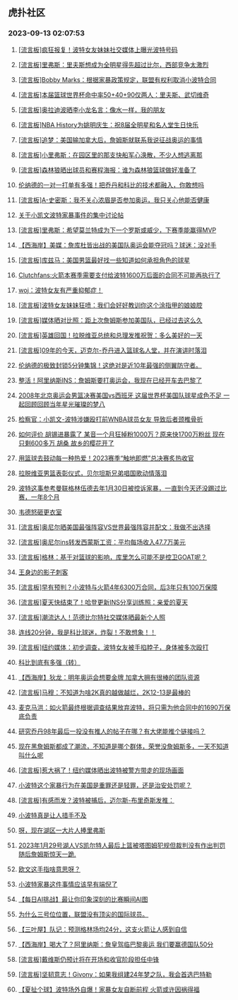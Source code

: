 ## 虎扑社区 
### 2023-09-13 02:07:53

1. [[流言板]疯狂报复！波特女友妹妹社交媒体上曝光波特号码](https://bbs.hupu.com/62084774.html)

2. [[流言板]里弗斯：里夫斯想成为全明星得先超过比尔，西部竞争太激烈](https://bbs.hupu.com/62084278.html)

3. [[流言板]Bobby Marks：根据家暴政策规定，联盟有权利取消小波特合同](https://bbs.hupu.com/62083376.html)

4. [[流言板]本届篮球世界杯命中率50+40+90仅两人：里夫斯、武切维奇](https://bbs.hupu.com/62081546.html)

5. [[流言板]奥拉迪波晒李小龙名言：像水一样，我的朋友](https://bbs.hupu.com/62084295.html)

6. [[流言板]NBA History为姚明庆生：祝8届全明星和名人堂生日快乐](https://bbs.hupu.com/62085099.html)

7. [[流言板]追梦：美国输加拿大后，詹姆斯就联系我说征战奥运的事情](https://bbs.hupu.com/62080135.html)

8. [[流言板]小里弗斯：在园区里的那支快船军心涣散，不少人想逃离那](https://bbs.hupu.com/62084113.html)

9. [[流言板]森林狼晒出球员和赛程海报：谁为森林狼篮球做好准备了](https://bbs.hupu.com/62085314.html)

10. [伦纳德的一对一打单有多强！把乔丹和科比的技术都融入，你敢想吗](https://bbs.hupu.com/62079458.html)

11. [[流言板]A-史密斯：我不关心浓眉是否参加奥运，我只关心他能否健康](https://bbs.hupu.com/62083946.html)

12. [关于小凯文波特家暴事件的集中讨论帖](https://bbs.hupu.com/62075157.html)

13. [[流言板]里弗斯：希望莫兰特成为下一个罗斯或威少，下赛季能赢得MVP](https://bbs.hupu.com/62084165.html)

14. [【西海岸】美媒：詹库杜皆出战的美国队奥运会能夺冠吗？球迷：没对手](https://bbs.hupu.com/62079997.html)

15. [[流言板]库兹马：美国男篮最好找一些知道如何承担角色的球星](https://bbs.hupu.com/62083695.html)

16. [Clutchfans:火箭本赛季需要支付给波特1600万后面的合同不可能再执行了](https://bbs.hupu.com/62080562.html)

17. [woj：波特女友有严重抑郁症！](https://bbs.hupu.com/62084767.html)

18. [[流言板]波特女友妹妹狂喷：我们会好好教训你这个涂指甲的娘娘腔](https://bbs.hupu.com/62078319.html)

19. [[流言板]媒体晒对比照：距上次詹姆斯参加美国队，已经过去这么久](https://bbs.hupu.com/62079236.html)

20. [[流言板]英雄回国！拉脱维亚总统和总理发推祝贺：多么美好的一天](https://bbs.hupu.com/62082022.html)

21. [[流言板]09年的今天，迈克尔-乔丹进入篮球名人堂，并在演讲时落泪](https://bbs.hupu.com/62083787.html)

22. [伦纳德的极致封锁5分钟集锦！这绝对是近10年最强的侧翼防守者。](https://bbs.hupu.com/62080453.html)

23. [整活！阿里纳斯INS：詹姆斯要打奥运会，我现在已经开车去巴黎了](https://bbs.hupu.com/62078428.html)

24. [2008年北京奥运会男篮决赛美国vs西班牙  这届世界杯美国队球星成色不足  一起回顾回顾当年星光璀璨的梦八](https://bbs.hupu.com/62081484.html)

25. [检察官：小凯文-波特涉嫌殴打前WNBA球员女友 导致后者颈椎骨折](https://bbs.hupu.com/62085734.html)

26. [如何评价 胡锡进暴露了  某音一个月狂掉粉1000万？原来快1700万粉丝 现在只剩600多万 胡桑 故乡的樱花开了](https://bbs.hupu.com/62079058.html)

27. [用篮球去鼓动每一种热爱！2023赛季“触地即燃”总决赛炙热收官](https://bbs.hupu.com/62081570.html)

28. [拉脱维亚男篮表彰仪式，贝尔坦斯兄弟唱国歌动情落泪](https://bbs.hupu.com/62082080.html)

29. [波特这事参考曼联格林伍德去年1月30日被控诉家暴，一直到今天还没踢过比赛，一年8个月](https://bbs.hupu.com/62082583.html)

30. [韦德怒砸更衣室](https://bbs.hupu.com/62078314.html)

31. [[流言板]奥尼尔晒美国最强阵容VS世界最强阵容并配文：我做不出选择](https://bbs.hupu.com/62081393.html)

32. [[流言板]奥尼尔ins转发西蒙斯工资：平均每场收入47.7万美元](https://bbs.hupu.com/62081310.html)

33. [[流言板]格林：基于对篮球的影响，库里怎么可能不是控卫GOAT呢？](https://bbs.hupu.com/62078407.html)

34. [王身边的影子刺客](https://bbs.hupu.com/62081641.html)

35. [[流言板]早有预判？小波特与火箭4年6300万合同，后3年只有100万保障](https://bbs.hupu.com/62077116.html)

36. [[流言板]夏天快结束了！哈登更新INS分享训练照：亲爱的夏天](https://bbs.hupu.com/62081762.html)

37. [[流言板]潮流达人！范德比尔特社交媒体晒最新个人照](https://bbs.hupu.com/62083949.html)

38. [连线20分钟，我是科比球迷，炸裂！不敢想象！！](https://bbs.hupu.com/62081778.html)

39. [[流言板]纽约媒体：初步调查，波特女友被手掐脖子，身体被多次殴打](https://bbs.hupu.com/62077771.html)

40. [科比到底有多强（转）](https://bbs.hupu.com/62083628.html)

41. [【西海岸】狄龙：明年奥运会想要金牌 加拿大拥有很棒的团队资源](https://bbs.hupu.com/62079768.html)

42. [[流言板]马穆：不知道为啥2K真的越做越烂，2K12-13是最棒的](https://bbs.hupu.com/62077852.html)

43. [麦克马洪：如火箭最终根据调查结果放弃波特，将只需为他合同中的1690万保底负责](https://bbs.hupu.com/62083921.html)

44. [研究乔丹98年最后一投没有推人的帖子在哪？有大佬能推个链接吗？](https://bbs.hupu.com/62085172.html)

45. [现在黑詹姆斯都成了潮流，不知道是哪个群体，荣誉没詹姆斯多，一天不知道叫什么呢](https://bbs.hupu.com/62084728.html)

46. [[流言板]惹大祸了！纽约媒体晒出波特被警方带走的现场画面](https://bbs.hupu.com/62077602.html)

47. [小波特这个家暴行为在美国是重罪还是轻罪，还是治安处罚呢？](https://bbs.hupu.com/62083235.html)

48. [[流言板]有感而发？波特被捕后，迈尔斯-布里奇斯发推：](https://bbs.hupu.com/62077725.html)

49. [小波特真是让人措手不及](https://bbs.hupu.com/62083454.html)

50. [呀，现在湖区一大片人捧里弗斯](https://bbs.hupu.com/62084703.html)

51. [2023年1月29号湖人VS凯尔特人最后上篮被塔图姆犯规但裁判没有作出判罚随后詹姆斯惊天一跪.](https://bbs.hupu.com/62085426.html)

52. [欧文这手指啥意思呀？](https://bbs.hupu.com/62084645.html)

53. [小波特家暴这件事情应该早有端倪了](https://bbs.hupu.com/62085508.html)

54. [【每日AI挑战】最让你印象深刻的比赛瞬间AI图](https://bbs.hupu.com/62079999.html)

55. [为什么三号位位置，联盟没有顶尖的国际球员。](https://bbs.hupu.com/62084955.html)

56. [【三叶屋】队记：预测格林场均24分，这支火箭让人感到自信](https://bbs.hupu.com/62080623.html)

57. [【西海岸】喝大了？阿里纳斯：詹皇驾临巴黎奥运 我们要赢德国队50分](https://bbs.hupu.com/62079531.html)

58. [[流言板]戴维斯仍预计将在开场和收官阶段担任中锋](https://bbs.hupu.com/62076998.html)

59. [[流言板]坚韧意志！Givony：如果我组建24年梦之队，我会首选巴特勒](https://bbs.hupu.com/62081027.html)

60. [【夏扯个球】波特场外自爆！家暴女友自断前程 火箭或许因祸得福](https://bbs.hupu.com/62081764.html)

